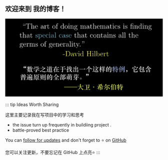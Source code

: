 ## 欢迎来到 **我的博客**！

![phoilosophy](public/main.png)

::: tip Ideas Worth Sharing 

 这里主要记录我在写项目中的学习和思考

- the issue turn up frequently in buildiing project .
- battle-proved best practice

You can [follow for updates](https://xiyuan404.github.io/tech_insight/) and don't forget to ⭐ on [GitHub](https://github.com/xiyuan404?tab=repositories)

您可以关注更新，不要忘记在 GitHub 上点亮⭐️
:::




